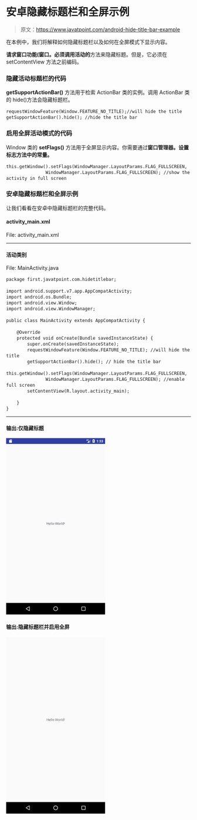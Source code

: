 # 安卓隐藏标题栏和全屏示例

> 原文：<https://www.javatpoint.com/android-hide-title-bar-example>

在本例中，我们将解释如何隐藏标题栏以及如何在全屏模式下显示内容。

**请求窗口功能(窗口。必须调用活动的**方法来隐藏标题。但是，它必须在 setContentView 方法之前编码。

### 隐藏活动标题栏的代码

**getSupportActionBar()** 方法用于检索 ActionBar 类的实例。调用 ActionBar 类的 hide()方法会隐藏标题栏。

```
requestWindowFeature(Window.FEATURE_NO_TITLE);//will hide the title 
getSupportActionBar().hide(); //hide the title bar

```

### 启用全屏活动模式的代码

Window 类的 **setFlags()** 方法用于全屏显示内容。你需要通过**窗口管理器。设置标志方法中的常量。**

```
this.getWindow().setFlags(WindowManager.LayoutParams.FLAG_FULLSCREEN,
               WindowManager.LayoutParams.FLAG_FULLSCREEN); //show the activity in full screen

```

### 安卓隐藏标题栏和全屏示例

让我们看看在安卓中隐藏标题栏的完整代码。

#### activity_main.xml

File: activity_main.xml

* * *

#### 活动类别

File: MainActivity.java

```
package first.javatpoint.com.hidetitlebar;

import android.support.v7.app.AppCompatActivity;
import android.os.Bundle;
import android.view.Window;
import android.view.WindowManager;

public class MainActivity extends AppCompatActivity {

    @Override
    protected void onCreate(Bundle savedInstanceState) {
        super.onCreate(savedInstanceState);
        requestWindowFeature(Window.FEATURE_NO_TITLE); //will hide the title 
        getSupportActionBar().hide(); // hide the title bar
        this.getWindow().setFlags(WindowManager.LayoutParams.FLAG_FULLSCREEN,
               WindowManager.LayoutParams.FLAG_FULLSCREEN); //enable full screen
        setContentView(R.layout.activity_main);

    }
}

```

* * *

#### 输出:仅隐藏标题

![android hide title bar example output 1](img/6ad9c96c31625388cad6e1a4c0c96916.png)

#### 输出:隐藏标题栏并启用全屏

![android hide title bar example output 2](img/d907fe2cbfb3d1bb39cedd371c98fac9.png)